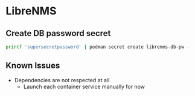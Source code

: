 # LibreNMS

## Create DB password secret

```bash
printf 'supersecretpassword' | podman secret create librenms-db-pw -
```

## Known Issues

- Dependencies are not respected at all
    - Launch each container service manually for now
